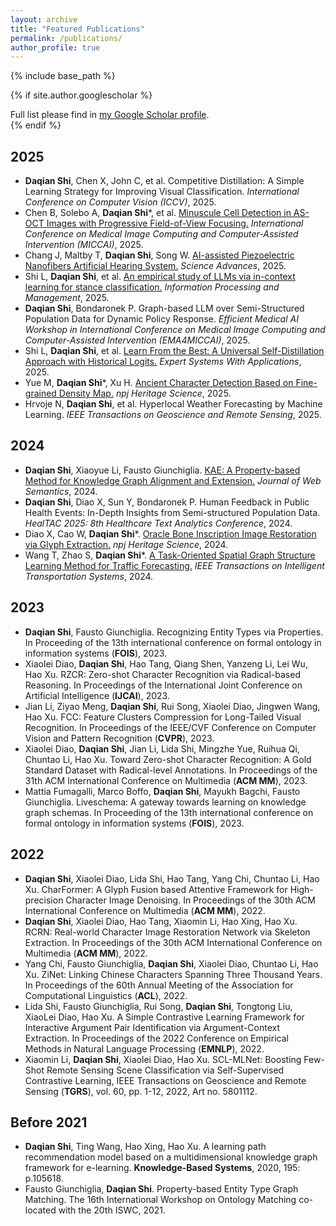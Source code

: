 ```yaml
---
layout: archive
title: "Featured Publications"
permalink: /publications/
author_profile: true
---
```


{% include base_path %}


{% if site.author.googlescholar %}
  <div class="wordwrap">Full list please find in <a href="{{site.author.googlescholar}}">my Google Scholar profile</a>.</div>
{% endif %}


## 2025

- **Daqian Shi**, Chen X, John C, et al. Competitive Distillation: A Simple Learning Strategy for Improving Visual Classification. *International Conference on Computer Vision (ICCV)*, 2025. <!-- (Core A* conference) -->
- Chen B, Solebo A, **Daqian Shi***, et al. [Minuscule Cell Detection in AS-OCT Images with Progressive Field-of-View Focusing.](https://papers.miccai.org/miccai-2025/paper/2758_paper.pdf) *International Conference on Medical Image Computing and Computer-Assisted Intervention (MICCAI)*, 2025. <!-- (Core A conference) -->
- Chang J, Maltby T, **Daqian Shi**, Song W. [AI-assisted Piezoelectric Nanofibers Artificial Hearing System.](https://www.science.org/doi/10.1126/sciadv.adl2741) *Science Advances*, 2025. <!-- (WoS/SJR Q1 journal, IF = 15.1) -->
- Shi L, **Daqian Shi**, et al. [An empirical study of LLMs via in-context learning for stance classification.](https://www.sciencedirect.com/science/article/pii/S0306457325002638) *Information Processing and Management*, 2025. <!-- (WoS/SJR Q1 journal, IF = 8.0) -->
- **Daqian Shi**, Bondaronek P. Graph-based LLM over Semi-Structured Population Data for Dynamic Policy Response. *Efficient Medical AI Workshop in International Conference on Medical Image Computing and Computer-Assisted Intervention (EMA4MICCAI)*, 2025. <!-- (Core A conference) -->
- Shi L, **Daqian Shi**, et al. [Learn From the Best: A Universal Self-Distillation Approach with Historical Logits.](https://www.sciencedirect.com/science/article/abs/pii/S0957417425029550) *Expert Systems With Applications*, 2025. <!-- (WoS/SJR Q1 journal, IF = 7.5) -->
- Yue M, **Daqian Shi***, Xu H. [Ancient Character Detection Based on Fine-grained Density Map.](https://www.nature.com/articles/s40494-025-01791-y) *npj Heritage Science*, 2025. <!-- (WoS/SJR Q1 journal, IF = 2.6) -->
- Hrvoje N, **Daqian Shi**, et al. Hyperlocal Weather Forecasting by Machine Learning. *IEEE Transactions on Geoscience and Remote Sensing*, 2025. <!-- (WoS/SJR Q1 journal, IF = 8.8) -->

## 2024
- **Daqian Shi**, Xiaoyue Li, Fausto Giunchiglia. [KAE: A Property-based Method for Knowledge Graph Alignment and Extension.](https://www.sciencedirect.com/science/article/pii/S1570826824000180) *Journal of Web Semantics*, 2024. <!-- (accepted, WoS/SJR Q2 journal) -->
- **Daqian Shi**, Diao X, Sun Y, Bondaronek P. Human Feedback in Public Health Events: In-Depth Insights from Semi-structured Population Data. *HealTAC 2025: 8th Healthcare Text Analytics Conference*, 2024.
- Diao X, Cao W, **Daqian Shi***. [Oracle Bone Inscription Image Restoration via Glyph Extraction.](https://www.nature.com/articles/s40494-025-01795-8) *npj Heritage Science*, 2024. <!-- (WoS/SJR Q1 journal, IF = 2.6) -->
- Wang T, Zhao S, **Daqian Shi***. [A Task-Oriented Spatial Graph Structure Learning Method for Traffic Forecasting.](https://ieeexplore.ieee.org/document/10887397) *IEEE Transactions on Intelligent Transportation Systems*, 2024. <!-- (WoS/SJR Q1 journal, IF = 8.5) -->


## 2023

- **Daqian Shi**, Fausto Giunchiglia. Recognizing Entity Types via Properties. In Proceeding of the 13th international conference on formal ontology in information systems (**FOIS**), 2023. <!-- (Core A conference) -->
- Xiaolei Diao, **Daqian Shi**, Hao Tang, Qiang Shen, Yanzeng Li, Lei Wu, Hao Xu. RZCR: Zero-shot Character Recognition via Radical-based Reasoning. In Proceedings of the International Joint Conference on Artificial Intelligence (**IJCAI**), 2023. <!-- (Core A* conference) -->
- Jian Li, Ziyao Meng, **Daqian Shi**, Rui Song, Xiaolei Diao, Jingwen Wang, Hao Xu. FCC: Feature Clusters Compression for Long-Tailed Visual Recognition. In Proceedings of the IEEE/CVF Conference on Computer Vision and Pattern Recognition (**CVPR**), 2023. <!-- (Core A* conference) -->
- Xiaolei Diao, **Daqian Shi**, Jian Li, Lida Shi, Mingzhe Yue, Ruihua Qi, Chuntao Li, Hao Xu. Toward Zero-shot Character Recognition: A Gold Standard Dataset with Radical-level Annotations. In Proceedings of the 31th ACM International Conference on Multimedia (**ACM MM**), 2023. <!-- (Core A* conference) -->
- Mattia Fumagalli, Marco Boffo, **Daqian Shi**, Mayukh Bagchi, Fausto Giunchiglia. Liveschema: A gateway towards learning on knowledge graph schemas. In Proceeding of the 13th international conference on formal ontology in information systems (**FOIS**), 2023. <!-- (Core A conference) -->


## 2022

- **Daqian Shi**, Xiaolei Diao, Lida Shi, Hao Tang, Yang Chi, Chuntao Li, Hao Xu. CharFormer: A Glyph Fusion based Attentive Framework for High-precision Character Image Denoising. In Proceedings of the 30th ACM International Conference on Multimedia (**ACM MM**), 2022. <!-- (Core A* conference) -->
- **Daqian Shi**, Xiaolei Diao, Hao Tang, Xiaomin Li, Hao Xing, Hao Xu. RCRN: Real-world Character Image Restoration Network via Skeleton Extraction. In Proceedings of the 30th ACM International Conference on Multimedia (**ACM MM**), 2022. <!-- (Core A* conference) -->
- Yang Chi, Fausto Giunchiglia, **Daqian Shi**, Xiaolei Diao, Chuntao Li, Hao Xu. ZiNet: Linking Chinese Characters Spanning Three Thousand Years. In Proceedings of the 60th Annual Meeting of the Association for Computational Linguistics (**ACL**), 2022. <!-- (Core A* conference) -->
- Lida Shi, Fausto Giunchiglia, Rui Song, **Daqian Shi**, Tongtong Liu, XiaoLei Diao, Hao Xu. A Simple Contrastive Learning Framework for Interactive Argument Pair Identification via Argument-Context Extraction. In Proceedings of the 2022 Conference on Empirical Methods in Natural Language Processing (**EMNLP**), 2022. <!-- (Core A conference) -->
- Xiaomin Li, **Daqian Shi**, Xiaolei Diao, Hao Xu. SCL-MLNet: Boosting Few-Shot Remote Sensing Scene Classification via Self-Supervised Contrastive Learning, IEEE Transactions on Geoscience and Remote Sensing (**TGRS**), vol. 60, pp. 1-12, 2022, Art no. 5801112. <!-- (WoS/SJR Q1 journal, IF = 8.8) -->

## Before 2021

- **Daqian Shi**, Ting Wang, Hao Xing, Hao Xu. A learning path recommendation model based on a multidimensional knowledge graph framework for e-learning. **Knowledge-Based Systems**, 2020, 195: p.105618. <!-- (WoS/SJR Q1 journal, IF = 8.8, citations 200+) -->
- Fausto Giunchiglia, **Daqian Shi**. Property-based Entity Type Graph Matching. The 16th International Workshop on Ontology Matching co-located with the 20th ISWC, 2021. <!-- (Core A conference) -->





<!-- New style rendering if publication categories are defined -->
<!-- {% if site.publication_category %}
  {% for category in site.publication_category  %}
    {% assign title_shown = false %}
    {% for post in site.publications reversed %}
      {% if post.category != category[0] %}
        {% continue %}
      {% endif %}
      {% unless title_shown %}
        <h2>{{ category[1].title }}</h2><hr />
        {% assign title_shown = true %}
      {% endunless %}
      {% include archive-single.html %}
    {% endfor %}
  {% endfor %}
{% else %}
  {% for post in site.publications reversed %}
    {% include archive-single.html %}
  {% endfor %}
{% endif %} -->



